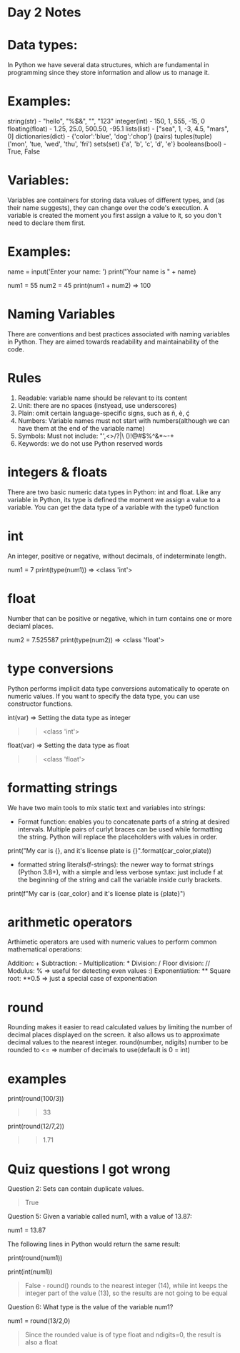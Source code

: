 # Day 2 Notes

# Data types:

In Python we have several data structures, which are fundamental in programming since they store information and allow us to manage it.

# Examples:

string(str) - "hello", "%$&", "", "123"
integer(int) - 150, 1, 555, -15, 0
floating(float) - 1.25, 25.0, 500.50, -95.1
lists(list) - ["sea", 1, -3, 4.5, "mars", 0]
dictionaries(dict) - {'color':'blue', 'dog':'chop'} (pairs)
tuples(tuple) ('mon', 'tue, 'wed', 'thu', 'fri')
sets(set) {'a', 'b', 'c', 'd', 'e'}
booleans(bool) - True, False

# Variables:

Variables are containers for storing data values of different types, and (as their name suggests), they can change over the code's execution. A variable is created the moment you first assign a value to it, so you don't need to declare them first.

# Examples:

name = input('Enter your name: ')
print("Your name is " + name)

num1 = 55
num2 = 45
print(num1 + num2)
=> 100

# Naming Variables

There are conventions and best practices associated with naming variables in Python. They are aimed towards readability and maintainability of the code.

# Rules

1. Readable: variable name should be relevant to its content
2. Unit: there are no spaces (instyead, use underscores)
3. Plain: omit certain language-specific signs, such as ñ, è, ḉ
4. Numbers: Variable names must not start with numbers(although we can have them at the end of the variable name)
5. Symbols: Must not include: "',<>/?|\ ()!@#$%^&\*~-+
6. Keywords: we do not use Python reserved words

# integers & floats

There are two basic numeric data types in Python: int and float. Like any variable in Python, its type is defined the moment we assign a value to a variable. You can get the data type of a variable with the type0 function

# int

An integer, positive or negative, without decimals, of indeterminate length.

num1 = 7
print(type(num1))
=> <class 'int'>

# float

Number that can be positive or negative, which in turn contains one or more deciaml places.

num2 = 7.525587
print(type(num2))
=> <class 'float'>

# type conversions

Python performs implicit data type conversions automatically to operate on numeric values. If you want to specify the data type, you can use constructor functions.

int(var) => Setting the data type as integer

> > <class 'int'>

float(var) => Setting the data type as float

> > <class 'float'>

# formatting strings

We have two main tools to mix static text and variables into strings:

- Format function: enables you to concatenate parts of a string at desired intervals. Multiple pairs of curlyt braces can be used while formatting the string. Python will replace the placeholders with values in order.

print("My car is {}, and it's license plate is {}".format(car_color,plate))

- formatted string literals(f-strings): the newer way to format strings (Python 3.8+), with a simple and less verbose syntax: just include f at the beginning of the string and call the variable inside curly brackets.

print(f"My car is {car_color} and it's license plate is {plate}")

# arithmetic operators

Arthimetic operators are used with numeric values to perform common mathematical operations:

Addition: +
Subtraction: -
Multiplication: \*
Division: /
Floor division: //
Modulus: % => useful for detecting even values :)
Exponentiation: **
Square root: **0.5 => just a special case of exponentiation

# round

Rounding makes it easier to read calculated values by limiting the number of decimal places displayed on the screen. it also allows us to approximate decimal values to the nearest integer.
round(number, ndigits)
number to be rounded to <= => number of decimals to use(default is 0 = int)

# examples

print(round(100/3))

> > 33

print(round(12/7,2))

> > 1.71


# Quiz questions I got wrong

Question 2:
Sets can contain duplicate values.

> True

Question 5:
Given a variable called num1, with a value of 13.87:

num1 = 13.87

The following lines in Python would return the same result:

print(round(num1))

print(int(num1))

> False - round() rounds to the nearest integer (14), while int keeps the integer part of the value (13), so the results are not going to be equal

Question 6:
What type is the value of the variable num1?

num1 = round(13/2,0)

> Since the rounded value is of type float and ndigits=0, the result is also a float